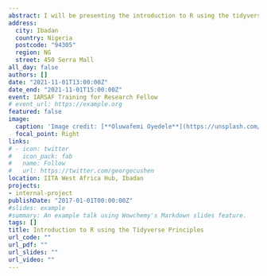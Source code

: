 ```yaml
---
abstract: I will be presenting the introduction to R using the tidyverse principles to research fellow at the International Institute of Tropical Agriculture (IITA), Ibadan, Nigeria. I will also explain to them the basic functions of data import, data management and then I will introduce them to data visualization using ggplot2.
address:
  city: Ibadan
  country: Nigeria
  postcode: "94305"
  region: NG
  street: 450 Serra Mall
all_day: false
authors: []
date: "2021-11-01T13:00:00Z"
date_end: "2021-11-01T15:00:00Z"
event: IARSAF Training for Research Fellow
# event_url: https://example.org
featured: false
image:
  caption: 'Image credit: [**Oluwafemi Oyedele**](https://unsplash.com/photos/bzdhc5b3Bxs)'
  focal_point: Right
links:
# - icon: twitter
#   icon_pack: fab
#   name: Follow
#   url: https://twitter.com/georgecushen
location: IITA West Africa Hub, Ibadan
projects:
- internal-project
publishDate: "2017-01-01T00:00:00Z"
#slides: example
#summary: An example talk using Wowchemy's Markdown slides feature.
tags: []
title: Introduction to R using the Tidyverse Principles
url_code: ""
url_pdf: ""
url_slides: ""
url_video: ""
---
```


<style>
body{
text-align: justify}
</style>
